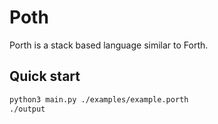 # Poth

Porth is a stack based language similar to Forth.

## Quick start

```sh
python3 main.py ./examples/example.porth
./output
```